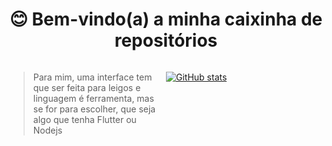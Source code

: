<h1 style='text-align:center'>😊 Bem-vindo(a) a minha caixinha de repositórios</h1>
<div style="display:flex">
<div style="width:50%">

> Para mim, uma interface tem que ser feita para leigos e linguagem é ferramenta, mas se for para escolher, que seja algo que tenha Flutter ou Nodejs
</div>

<div>

[![GitHub stats](https://github-readme-stats.vercel.app/api?username=0D47A1&count_private=true&show_icons=true&theme=radical)](https://github.com/anuraghazra/github-readme-stats)
</div>

</div>
